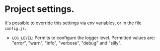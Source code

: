 # Project settings.

It's possible to override this settings via env variables, or in the file `config.js`.

* `LOG_LEVEL`: Permits to configure the logger level.
 Permitted values are: "error", "warn", "info", "verbose", "debug" and "silly".
